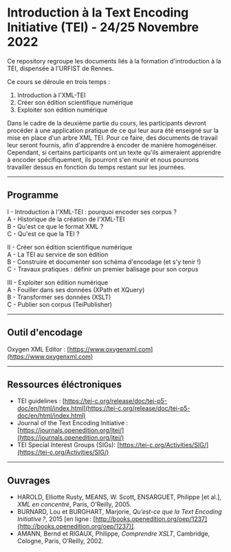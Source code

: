 # Introduction à la Text Encoding Initiative (TEI) - 24/25 Novembre 2022

Ce repository regroupe les documents liés à la formation d'introduction à la TEI, dispensée à l'URFIST de Rennes.

Ce cours se déroule en trois temps :
1. Introduction à l'XML-TEI
2. Créer son édition scientifique numérique
3. Exploiter son édition numérique

Dans le cadre de la deuxième partie du cours, les participants devront procéder à une application pratique de ce qui leur aura été enseigné sur la mise en place d'un arbre XML TEI. Pour ce faire, des documents de travail leur seront fournis, afin d'apprendre à encoder de manière homogénéiser. Cependant, si certains participants ont un texte qu'ils aimeraient apprendre à encoder spécifiquement, ils pourront s'en munir et nous pourrons travailler dessus en fonction du temps restant sur les journées.

___

## Programme

I - Introduction à l'XML-TEI : pourquoi encoder ses corpus ?  
A - Historique de la création de l'XML-TEI  
B - Qu'est ce que le format XML ?  
C - Qu'est ce que la TEI ?  

II - Créer son édition scientifique numérique  
A - La TEI au service de son édition  
B - Construire et documenter son schéma d'encodage (et s'y tenir !)  
C - Travaux pratiques : définir un premier balisage pour son corpus  

III - Exploiter son édition numérique  
A - Fouiller dans ses données (XPath et XQuery)  
B - Transformer ses données (XSLT)  
C - Publier son corpus (TeiPublisher)  

___

## Outil d'encodage  

Oxygen XML Editor : [https://www.oxygenxml.com](https://www.oxygenxml.com)

___

## Ressources éléctroniques

- TEI guidelines : [https://tei-c.org/release/doc/tei-p5-doc/en/html/index.html](https://tei-c.org/release/doc/tei-p5-doc/en/html/index.html)  
- Journal of the Text Encoding Initiative : [https://journals.openedition.org/jtei/](https://journals.openedition.org/jtei/)  
- TEI Special Interest Groups (SIGs): [https://tei-c.org/Activities/SIG/](https://tei-c.org/Activities/SIG/)

___

## Ouvrages

- HAROLD, Elliotte Rusty, MEANS, W. Scott, ENSARGUET, Philippe [et al.], *XML en concentré*, Paris, O’Reilly, 2005.
- BURNARD, Lou et BURGHART, Marjorie, *Qu’est-ce que la Text Encoding Initiative ?*, 2015 [en ligne : [http://books.openedition.org/oep/1237](http://books.openedition.org/oep/1237)].
- AMANN, Bernd et RIGAUX, Philippe, *Comprendre XSLT*, Cambridge, Cologne, Paris, O’Reilly, 2002.
